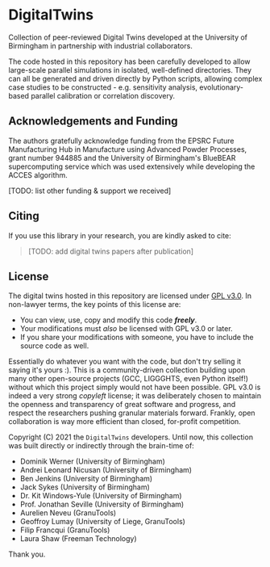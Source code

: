 # DigitalTwins


Collection of peer-reviewed Digital Twins developed at the University of Birmingham in partnership with industrial collaborators.

The code hosted in this repository has been carefully developed to allow large-scale parallel simulations in isolated, well-defined directories. They can all be generated and driven directly by Python scripts, allowing complex case studies to be constructed - e.g. sensitivity analysis, evolutionary-based parallel calibration or correlation discovery.



## Acknowledgements and Funding

The authors gratefully acknowledge funding from the EPSRC Future Manufacturing Hub in Manufacture using Advanced Powder Processes, grant number 944885 and the University of Birmingham's BlueBEAR supercomputing service which was used extensively while developing the ACCES algorithm.

[TODO: list other funding & support we received]




## Citing

If you use this library in your research, you are kindly asked to cite:

> [TODO: add digital twins papers after publication]




## License

The digital twins hosted in this repository are licensed under [GPL v3.0](https://choosealicense.com/licenses/gpl-3.0/). In non-lawyer terms, the key points of this license are:
- You can view, use, copy and modify this code **_freely_**.
- Your modifications must _also_ be licensed with GPL v3.0 or later.
- If you share your modifications with someone, you have to include the source code as well.

Essentially do whatever you want with the code, but don't try selling it saying it's yours :). This is a community-driven collection building upon many other open-source projects (GCC, LIGGGHTS, even Python itself!) without which this project simply would not have been possible. GPL v3.0 is indeed a very strong *copyleft* license; it was deliberately chosen to maintain the openness and transparency of great software and progress, and respect the researchers pushing granular materials forward. Frankly, open collaboration is way more efficient than closed, for-profit competition.

Copyright (C) 2021 the `DigitalTwins` developers. Until now, this collection was built directly or indirectly through the brain-time of:
- Dominik Werner (University of Birmingham)
- Andrei Leonard Nicusan (University of Birmingham)
- Ben Jenkins (University of Birmingham)
- Jack Sykes (University of Birmingham)
- Dr. Kit Windows-Yule (University of Birmingham)
- Prof. Jonathan Seville (University of Birmingham)
- Aurelien Neveu (GranuTools)
- Geoffroy Lumay (University of Liege, GranuTools)
- Filip Francqui (GranuTools)
- Laura Shaw (Freeman Technology)

Thank you.
